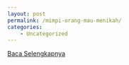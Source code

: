 ```yaml
---
layout: post
permalink: /mimpi-orang-mau-menikah/
categories:
    - Uncategorized
---
```


[Baca Selengkapnya](/02)